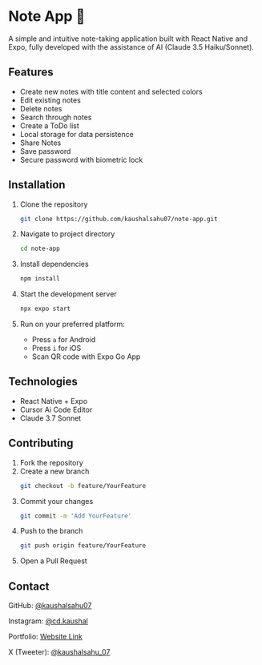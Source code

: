 # Note App 📝

A simple and intuitive note-taking application built with React Native and Expo, fully developed with the assistance of AI (Claude 3.5 Haiku/Sonnet).

## Features
* Create new notes with title content and selected colors 
* Edit existing notes
* Delete notes
* Search through notes
* Create a ToDo list 
* Local storage for data persistence
* Share Notes
* Save password
* Secure password with biometric lock

## Installation

1. Clone the repository
   ```bash
   git clone https://github.com/kaushalsahu07/note-app.git
   ```

2. Navigate to project directory
   ```bash
   cd note-app
   ``` 

3. Install dependencies
   ```bash
   npm install
   ```

4. Start the development server
   ```bash
   npx expo start
   ```

5. Run on your preferred platform:
   - Press `a` for Android
   - Press `i` for iOS
   - Scan QR code with Expo Go App 
   
## Technologies
- React Native + Expo
- Cursor Ai Code Editor 
- Claude 3.7 Sonnet

## Contributing
1. Fork the repository
2. Create a new branch
   ```bash
   git checkout -b feature/YourFeature
   ```
3. Commit your changes
   ```bash
   git commit -m 'Add YourFeature'
   ```
4. Push to the branch
   ```bash
   git push origin feature/YourFeature
   ```
5. Open a Pull Request

## Contact
GitHub: [@kaushalsahu07](https://github.com/kaushalsahu07)

Instagram: [@cd.kaushal](https://www.instagram.com/cd.kaushal?igsh=cTVram1ia3Vvamxz)

Portfolio: [Website Link ](https://kaushalsahu07.github.io/portfolio/)

X (Tweeter): [@kaushalsahu_07](https://x.com/kaushalsahu_07?t=7nk-jApWrJkgW6YwklJZWQ&s=09)
